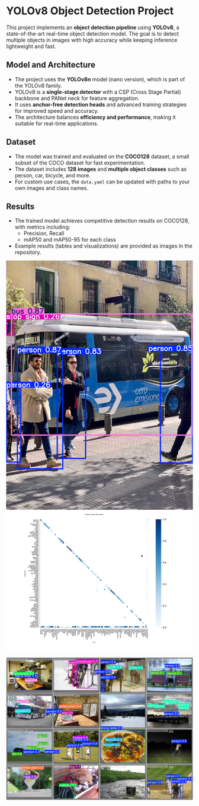 # YOLOv8 Object Detection Project

This project implements an **object detection pipeline** using **YOLOv8**, a state-of-the-art real-time object detection model. The goal is to detect multiple objects in images with high accuracy while keeping inference lightweight and fast.

## Model and Architecture
- The project uses the **YOLOv8n** model (nano version), which is part of the YOLOv8 family.
- YOLOv8 is a **single-stage detector** with a CSP (Cross Stage Partial) backbone and PANet neck for feature aggregation.
- It uses **anchor-free detection heads** and advanced training strategies for improved speed and accuracy.
- The architecture balances **efficiency and performance**, making it suitable for real-time applications.

## Dataset
- The model was trained and evaluated on the **COCO128** dataset, a small subset of the COCO dataset for fast experimentation.
- The dataset includes **128 images** and **multiple object classes** such as person, car, bicycle, and more.
- For custom use cases, the `data.yaml` can be updated with paths to your own images and class names.

## Results
- The trained model achieves competitive detection results on COCO128, with metrics including:
  - Precision, Recall
  - mAP50 and mAP50-95 for each class
- Example results (tables and visualizations) are provided as images in the repository.

![test_image](test_image.png)
![confusion_matrix_normalized](validation_images\confusion_matrix_normalized.png)

![val_batch2_pred](validation_images/val_batch2_pred.jpg)
